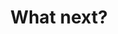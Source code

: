 ---
title: What next?
type: Panel discussion
location: Central Saint Martins, London, UK
subtext:
dateFormat: # "year", otherwise will be displayed MM.YYYY
dateEnd: 
dateStart: 2021-04-20
url: http://csmgcd.net/lectures/2020-21/
---